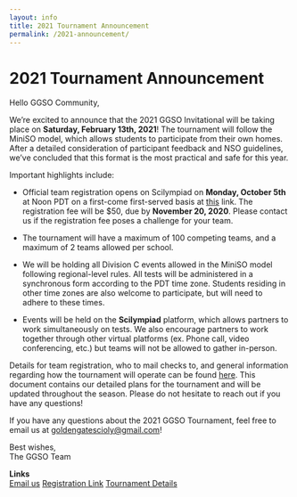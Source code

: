 ```yaml
---
layout: info
title: 2021 Tournament Announcement
permalink: /2021-announcement/
---
```


# 2021 Tournament Announcement

Hello GGSO Community,

We’re excited to announce that the 2021 GGSO Invitational will be taking place on <b>Saturday, February 13th, 2021</b>! The tournament will follow the MiniSO model, which allows students to participate from their own homes. After a detailed consideration of participant feedback and NSO guidelines, we’ve concluded that this format is the most practical and safe for this year.

Important highlights include:

- Official team registration opens on Scilympiad on <b>Monday, October 5th</b> at Noon PDT on a first-come first-served basis at <a target="_blank" href = "https://statescioly.org/golden-gate">this</a> link. The registration fee will be $50, due by <b>November 20, 2020</b>. Please contact us if the registration fee poses a challenge for your team. 

- The tournament will have a maximum of 100 competing teams, and a maximum of 2 teams allowed per school.

- We will be holding all Division C events allowed in the MiniSO model following regional-level rules. All tests will be administered in a synchronous form according to the PDT time zone. Students residing in other time zones are also welcome to participate, but will need to adhere to these times. 

- Events will be held on the <b>Scilympiad</b> platform, which allows partners to work simultaneously on tests. We also encourage partners to work together through other virtual platforms (ex. Phone call, video conferencing, etc.) but teams will not be allowed to gather in-person. 

Details for team registration, who to mail checks to, and general information regarding how the tournament will operate can be found <a target="_blank" href = "https://docs.google.com/document/d/1PgulkUgZ8pOl2daWdRuLzUSWo5lmfeKH7uJjoBNgBtk/edit?usp=sharing">here</a>. This document contains our detailed plans for the tournament and will be updated throughout the season. Please do not hesitate to reach out if you have any questions!

If you have any questions about the 2021 GGSO Tournament, feel free to email us at goldengatescioly@gmail.com! 

Best wishes, <br/>
The GGSO Team

**Links**
<br/>
<a class="btn btn-md btn-mid" target="_blank" href="mailto:goldengatescioly@gmail.com">Email us</a>
<a class = "btn btn-md btn-mid" target="_blank" href="https://statescioly.org/golden-gate">Registration Link</a>
<a class = "btn btn-md btn-mid" target="_blank" href="https://docs.google.com/document/d/1PgulkUgZ8pOl2daWdRuLzUSWo5lmfeKH7uJjoBNgBtk/edit?usp=sharing">Tournament Details</a>

